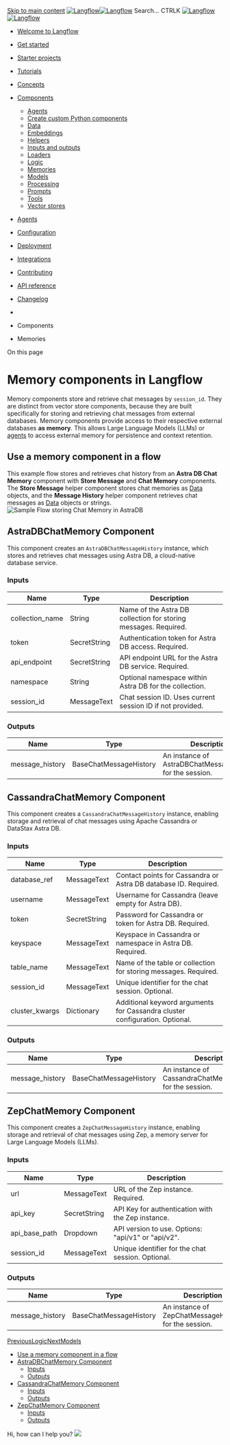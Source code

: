 [Skip to main content](https://docs.langflow.org/<#__docusaurus_skipToContent_fallback>)
[![Langflow](https://docs.langflow.org/img/langflow-logo-black.svg)![Langflow](https://docs.langflow.org/img/langflow-logo-white.svg)](https://docs.langflow.org/</>)
[](https://docs.langflow.org/<https:/github.com/langflow-ai/langflow>)[](https://docs.langflow.org/<https:/twitter.com/langflow_ai>)[](https://docs.langflow.org/<https:/discord.gg/EqksyE2EX9>)
Search...
CTRLK
[![Langflow](https://docs.langflow.org/img/langflow-logo-black.svg)![Langflow](https://docs.langflow.org/img/langflow-logo-white.svg)](https://docs.langflow.org/</>)
  * [Welcome to Langflow](https://docs.langflow.org/</>)
  * [Get started](https://docs.langflow.org/</get-started-installation>)
  * [Starter projects](https://docs.langflow.org/</starter-projects-basic-prompting>)
  * [Tutorials](https://docs.langflow.org/</tutorials-blog-writer>)
  * [Concepts](https://docs.langflow.org/</concepts-overview>)
  * [Components](https://docs.langflow.org/</components-agents>)
    * [Agents](https://docs.langflow.org/</components-agents>)
    * [Create custom Python components](https://docs.langflow.org/</components-custom-components>)
    * [Data](https://docs.langflow.org/</components-data>)
    * [Embeddings](https://docs.langflow.org/</components-embedding-models>)
    * [Helpers](https://docs.langflow.org/</components-helpers>)
    * [Inputs and outputs](https://docs.langflow.org/</components-io>)
    * [Loaders](https://docs.langflow.org/</components-loaders>)
    * [Logic](https://docs.langflow.org/</components-logic>)
    * [Memories](https://docs.langflow.org/</components-memories>)
    * [Models](https://docs.langflow.org/</components-models>)
    * [Processing](https://docs.langflow.org/</components-processing>)
    * [Prompts](https://docs.langflow.org/</components-prompts>)
    * [Tools](https://docs.langflow.org/</components-tools>)
    * [Vector stores](https://docs.langflow.org/</components-vector-stores>)
  * [Agents](https://docs.langflow.org/</agents-overview>)
  * [Configuration](https://docs.langflow.org/</configuration-api-keys>)
  * [Deployment](https://docs.langflow.org/</Deployment/deployment-docker>)
  * [Integrations](https://docs.langflow.org/</integrations-assemblyai>)
  * [Contributing](https://docs.langflow.org/</contributing-community>)
  * [API reference](https://docs.langflow.org/</api-reference-api-examples>)
  * [Changelog](https://docs.langflow.org/<https:/github.com/langflow-ai/langflow/releases/latest>)


  * [](https://docs.langflow.org/</>)
  * Components
  * Memories


On this page
# Memory components in Langflow
Memory components store and retrieve chat messages by `session_id`.
They are distinct from vector store components, because they are built specifically for storing and retrieving chat messages from external databases.
Memory components provide access to their respective external databases **as memory**. This allows Large Language Models (LLMs) or [agents](https://docs.langflow.org/</components-agents>) to access external memory for persistence and context retention.
## Use a memory component in a flow[​](https://docs.langflow.org/<#use-a-memory-component-in-a-flow> "Direct link to Use a memory component in a flow")
This example flow stores and retrieves chat history from an **Astra DB Chat Memory** component with **Store Message** and **Chat Memory** components.
The **Store Message** helper component stores chat memories as [Data](https://docs.langflow.org/</concepts-objects>) objects, and the **Message History** helper component retrieves chat messages as [Data](https://docs.langflow.org/</concepts-objects>) objects or strings.
![Sample Flow storing Chat Memory in AstraDB](https://docs.langflow.org/assets/images/astra_db_chat_memory_rounded-9746ca2bb69d3b07ac0a071f4b9471b3.png)
## AstraDBChatMemory Component[​](https://docs.langflow.org/<#astradbchatmemory-component> "Direct link to AstraDBChatMemory Component")
This component creates an `AstraDBChatMessageHistory` instance, which stores and retrieves chat messages using Astra DB, a cloud-native database service.
### Inputs[​](https://docs.langflow.org/<#inputs> "Direct link to Inputs")
Name| Type| Description  
---|---|---  
collection_name| String| Name of the Astra DB collection for storing messages. Required.  
token| SecretString| Authentication token for Astra DB access. Required.  
api_endpoint| SecretString| API endpoint URL for the Astra DB service. Required.  
namespace| String| Optional namespace within Astra DB for the collection.  
session_id| MessageText| Chat session ID. Uses current session ID if not provided.  
### Outputs[​](https://docs.langflow.org/<#outputs> "Direct link to Outputs")
Name| Type| Description  
---|---|---  
message_history| BaseChatMessageHistory| An instance of AstraDBChatMessageHistory for the session.  
## CassandraChatMemory Component[​](https://docs.langflow.org/<#cassandrachatmemory-component> "Direct link to CassandraChatMemory Component")
This component creates a `CassandraChatMessageHistory` instance, enabling storage and retrieval of chat messages using Apache Cassandra or DataStax Astra DB.
### Inputs[​](https://docs.langflow.org/<#inputs-1> "Direct link to Inputs")
Name| Type| Description  
---|---|---  
database_ref| MessageText| Contact points for Cassandra or Astra DB database ID. Required.  
username| MessageText| Username for Cassandra (leave empty for Astra DB).  
token| SecretString| Password for Cassandra or token for Astra DB. Required.  
keyspace| MessageText| Keyspace in Cassandra or namespace in Astra DB. Required.  
table_name| MessageText| Name of the table or collection for storing messages. Required.  
session_id| MessageText| Unique identifier for the chat session. Optional.  
cluster_kwargs| Dictionary| Additional keyword arguments for Cassandra cluster configuration. Optional.  
### Outputs[​](https://docs.langflow.org/<#outputs-1> "Direct link to Outputs")
Name| Type| Description  
---|---|---  
message_history| BaseChatMessageHistory| An instance of CassandraChatMessageHistory for the session.  
## ZepChatMemory Component[​](https://docs.langflow.org/<#zepchatmemory-component> "Direct link to ZepChatMemory Component")
This component creates a `ZepChatMessageHistory` instance, enabling storage and retrieval of chat messages using Zep, a memory server for Large Language Models (LLMs).
### Inputs[​](https://docs.langflow.org/<#inputs-2> "Direct link to Inputs")
Name| Type| Description  
---|---|---  
url| MessageText| URL of the Zep instance. Required.  
api_key| SecretString| API Key for authentication with the Zep instance.  
api_base_path| Dropdown| API version to use. Options: "api/v1" or "api/v2".  
session_id| MessageText| Unique identifier for the chat session. Optional.  
### Outputs[​](https://docs.langflow.org/<#outputs-2> "Direct link to Outputs")
Name| Type| Description  
---|---|---  
message_history| BaseChatMessageHistory| An instance of ZepChatMessageHistory for the session.  
[PreviousLogic](https://docs.langflow.org/</components-logic>)[NextModels](https://docs.langflow.org/</components-models>)
  * [Use a memory component in a flow](https://docs.langflow.org/<#use-a-memory-component-in-a-flow>)
  * [AstraDBChatMemory Component](https://docs.langflow.org/<#astradbchatmemory-component>)
    * [Inputs](https://docs.langflow.org/<#inputs>)
    * [Outputs](https://docs.langflow.org/<#outputs>)
  * [CassandraChatMemory Component](https://docs.langflow.org/<#cassandrachatmemory-component>)
    * [Inputs](https://docs.langflow.org/<#inputs-1>)
    * [Outputs](https://docs.langflow.org/<#outputs-1>)
  * [ZepChatMemory Component](https://docs.langflow.org/<#zepchatmemory-component>)
    * [Inputs](https://docs.langflow.org/<#inputs-2>)
    * [Outputs](https://docs.langflow.org/<#outputs-2>)


Hi, how can I help you?
![](https://docs.langflow.org/img/langflow-icon-black-transparent.svg)
